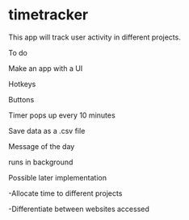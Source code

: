 # timetracker

This app will track user activity in different projects. 

To do

Make an app with a UI

Hotkeys

Buttons

Timer pops up every 10 minutes

Save data as a .csv file

Message of the day

runs in background

Possible later implementation

-Allocate time to different projects

-Differentiate between websites accessed
